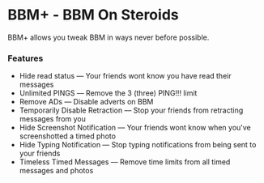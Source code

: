 # BBM+ - BBM On Steroids

BBM+ allows you tweak BBM in ways never before possible.

### Features

* Hide read status –– Your friends wont know you have read their messages
* Unlimited PINGS –– Remove the 3 (three) PING!!! limit
* Remove ADs –– Disable adverts on BBM
* Temporarily Disable Retraction –– Stop your friends from retracting messages from you
* Hide Screenshot Notification –– Your friends wont know when you've screenshotted a timed photo
* Hide Typing Notification –– Stop typing notifications from being sent to your friends
* Timeless Timed Messages –– Remove time limits from all timed messages and photos
